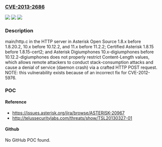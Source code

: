 ### [CVE-2013-2686](https://cve.mitre.org/cgi-bin/cvename.cgi?name=CVE-2013-2686)
![](https://img.shields.io/static/v1?label=Product&message=n%2Fa&color=blue)
![](https://img.shields.io/static/v1?label=Version&message=n%2Fa&color=blue)
![](https://img.shields.io/static/v1?label=Vulnerability&message=n%2Fa&color=brighgreen)

### Description

main/http.c in the HTTP server in Asterisk Open Source 1.8.x before 1.8.20.2, 10.x before 10.12.2, and 11.x before 11.2.2; Certified Asterisk 1.8.15 before 1.8.15-cert2; and Asterisk Digiumphones 10.x-digiumphones before 10.12.2-digiumphones does not properly restrict Content-Length values, which allows remote attackers to conduct stack-consumption attacks and cause a denial of service (daemon crash) via a crafted HTTP POST request.  NOTE: this vulnerability exists because of an incorrect fix for CVE-2012-5976.

### POC

#### Reference
- https://issues.asterisk.org/jira/browse/ASTERISK-20967
- http://telussecuritylabs.com/threats/show/TSL20130327-01

#### Github
No GitHub POC found.

